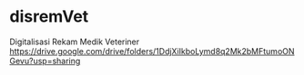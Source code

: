 # disremVet
Digitalisasi Rekam Medik Veteriner
https://drive.google.com/drive/folders/1DdjXiIkboLymd8q2Mk2bMFtumoONGevu?usp=sharing
